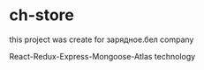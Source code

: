 # ch-store
this project was create for зарядное.бел company

React-Redux-Express-Mongoose-Atlas technology
